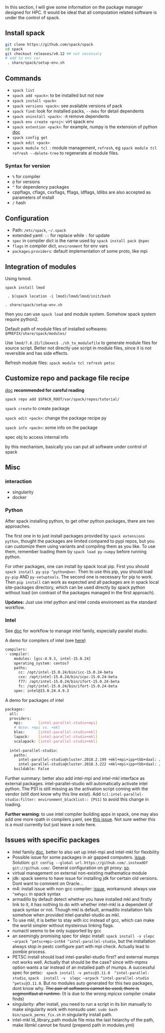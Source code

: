In this section, I will give some information on the package manager designed for HPC. It would be ideal that all computation related software is under the control of spack.

## Install spack

```bash
git clone https://github.com/spack/spack
cd spack
git checkout releases/v0.12 ## not necessary
# add to env var
 . share/spack/setup-env.sh
```

## Commands

* `spack list`
* `spack add <pack>`: to be installed but not now
* `spack install <pack>`
* `spack versions <pack>`: see available versions of pack
* `spack find`: look for installed packs, `--debs` for detail dependents
* `spack uninstall <pack>`: `-R` remove dependents
* `spack env create <proj>`: virt spack env
* `spack extention <pack>`: for example, numpy is the extension of python [doc](https://spack.readthedocs.io/en/latest/basic_usage.html#extensions-python-support)
* `spack config get `
* `spack edit <pack>`
* `spack module tcl `: module management, `refresh`, eg `spack module tcl refresh --delete-tree` to regenerate al module files.

###  Syntax for version

* `%` for compiler
* `@` for versions
* `^` for dependency packages
* cppflags, cflags, cxxflags, fflags, ldflags, ldlibs are also accepted as parameters of install
* `/` hash

## Configuration

* Path: `/etc/spack`, `~/.spack`
* extended yaml: `::` for replace while `:` for update
* `spec` in compiler dict is the name used by `spack install pack @spec`
* `flags` in compiler dict, `environment` for env vars
* `packages`.`providers`: default implementation of some proto, like mpi

## Integration of modules

Using lsmod.

`spack install lmod`

` . $(spack location -i lmod)/lmod/lmod/init/bash`

`. share/spack/setup-env.sh`

then you can use `spack load` and module system. Somehow spack system require python2.

Default path of module files of installed softwares: `$PREFIX/share/spack/modules/`

Use `lmod/7.8.15/libexec$ ./sh_to_modulefile` to generate module files for source script. Better not directly use script in module files, since it is not reversible and has side effects.

Refresh module files: `spack module tcl refresh petsc`

## Customize repo and package file recipe

[doc](https://spack.readthedocs.io/en/latest/tutorial_packaging.html) **recommended for careful reading**

`spack repo add $SPACK_ROOT/var/spack/repos/tutorial/`

`spack create` to create package

`spack edit <pack>`: change the package recipe py

`spack info <pack>`: some info on the package

spec obj to access internal info

by this mechanism, basically you can put all software under control of spack

## Misc

### interaction

* singularity
* docker

### Python

After spack installing python, to get other python packages, there are two approaches.

The first one in to just install packages provided by `spack extensions python`, thought the packages are limited compared to pypi repos, but you can customize them using variants and compiling them as you like. To use them, remember loading them by `spack load py-numpy` before running python.

For other packages, one can install by spack local pip. First you should `spack install py-pip ^python@ver`. Then to use this pip, you should load `py-pip` AND `py-setuptools`. The second one is necessary for pip to work. Then `pip install` can work as expected and all packages are in spack local site-packages directory, which can be used directly by spack python without load (on contrast of the packages managed in the first approach).

**Updates:** Just use intel python and intel conda enviroment as the standard workflow.

### Intel

See [doc](https://spack.readthedocs.io/en/latest/build_systems/intelpackage.html) for workflow to manage intel family, especially parallel studio.

A demo for compilers of intel (see [here](https://spack.readthedocs.io/en/latest/getting_started.html#compiler-config))

```bash
compilers:
- compiler:
    modules: [gcc-4.9.3, intel-15.0.24]
    operating_system: centos7
    paths:
      cc: /opt/intel-15.0.24/bin/icc-15.0.24-beta
      cxx: /opt/intel-15.0.24/bin/icpc-15.0.24-beta
      f77: /opt/intel-15.0.24/bin/ifort-15.0.24-beta
      fc: /opt/intel-15.0.24/bin/ifort-15.0.24-beta
    spec: intel@15.0.24.4.9.3
```

A demo for packages of intel

```bash
packages:
  all:
  providers:
    mpi:       [intel-parallel-studio+mpi]
    # Note: +mpi vs. +mkl
    blas:      [intel-parallel-studio+mkl]
    lapack:    [intel-parallel-studio+mkl]
    scalapack: [intel-parallel-studio+mkl]
    
  intel-parallel-studio:
    paths:
      intel-parallel-studio@cluster.2018.2.199 +mkl+mpi+ipp+tbb+daal: /opt/intel
      intel-parallel-studio@cluster.2018.3.222 +mkl+mpi+ipp+tbb+daal: /opt/intel
    buildable: False
```

Further summary: better also add intel-mpi and intel-mkl interface as external packages. intel-parallel-studio will automatically activate intel python. The PS1 is still missing as the activation script coming with the vendor (still dont know why this line exist). Add `tcl:intel-parallel-studio:filter: environment_blacklist:: [PS1]` to avoid this change in loading.

**Further warning**: to use intel compiler building apps in spack, one may also add one more rpath in compilers.yaml, see [this issue](https://github.com/spack/spack/issues/8315#issuecomment-393160339). Not sure wether this is a must currently but just leave a note here.

## Issues with specific packages

* Intel family [doc](https://spack.readthedocs.io/en/latest/build_systems/intelpackage.html), better to also set up intel-mpi and intel-mkl for flexibility
* Possible issue for some packages in air gapped computers. [issue](https://github.com/spack/spack/issues/7848). Solution: `git config --global url.https://github.com/.insteadOf git://github.com/`. General configuration on git proxy: [so](https://stackoverflow.com/questions/128035/how-do-i-pull-from-a-git-repository-through-an-http-proxy).
* virtual management on external non-existing mathematica module
* jdk: spack seems to have issue for installing jdk for certain old versions. Dont want to comment on Oracle...
* m4: install issue with non gcc compiler: [issue](https://github.com/spack/spack/issues/4883), workaround: always use `^m4%gcc` in spack syntax
* armadillo by default detect whether you have installed mkl and firstly link to it, it has nothing to do with whether intel-mkl is a dependent of spack syntax or not. Though mkl is default, armadillo installation fails somehow when provided intel-parallel-studio as mkl.
* To use mkl, it is better to stay with icc instead of gcc, which can make the world simpler without mysteirous linking flags.
* numactl seems to be only supported by gcc
* an seemingly promising spec for slepc install: `spack install -v slepc ~arpack ^petsc+mpi~int64 ^intel-parallel-studio`, but the installation always stop in pestc configure part with mpi check. Actually lead to zombie process.
* PETSC install should load intel-parallel-studio first? and external mumps not works well. Actually that should be the case? since with-mpms option wants a tar instead of an installed path of mumps. A successful spec for petsc: ` spack install -v petsc@3.11.0  ^intel-parallel-studio`, `spack  install -v  slepc ~arpack ^intel-parallel-studio ^petsc@3.11.0`. But no modules auto generated for this two packages, dont know why. ~~The pair of softwares cannot be used, there is segmentfaut at runtime.~~ (It is due to the wrong mpicxx compiler cmake finds) 
* singularity: after install, you need to run a script in its bin manually to make singularity work with nonsudo user. `sudo bash bin/spack_perms_fix.sh` in singularity install path.
* intel-mkl ld_library_path module file miss the last heiarchy of the path, make libmkl cannot be found (prepend path in modules.yml)